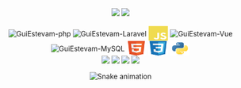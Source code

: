 
<div align="center">
  <img height="200em" src="https://github-readme-stats.vercel.app/api?username=GuiEstevam&show_icons=true&theme=dracula&count_private=true&locale=pt-BR">
  <img height="200em" src="https://github-readme-stats.vercel.app/api/top-langs/?username=GuiEstevam&theme=dracula&locale=pt-BR">
 </div>
 
 <div style="display: inline_block" align="center"><br>
  
          
  <img align="center" alt="GuiEstevam-php" height="60" width="70" src="https://cdn.jsdelivr.net/gh/devicons/devicon/icons/php/php-original.svg"/>
  <img align="center" alt="GuiEstevam-Laravel" height="30" width="40" src="https://cdn.jsdelivr.net/gh/devicons/devicon/icons/laravel/laravel-plain.svg"/>
  <img align="center" alt="GuiEstevam-Js" height="30" width="40" src="https://raw.githubusercontent.com/devicons/devicon/master/icons/javascript/javascript-plain.svg">
  <img align="center" alt="GuiEstevam-Vue" height="30" width="40" src="https://cdn.jsdelivr.net/gh/devicons/devicon/icons/vuejs/vuejs-original.svg"/>
  <img align="center" alt="GuiEstevam-MySQL" height="30" width="40" src="https://cdn.jsdelivr.net/gh/devicons/devicon/icons/mysql/mysql-original.svg"/>
  <img align="center" alt="GuiEstevam-HTML" height="30" width="40" src="https://raw.githubusercontent.com/devicons/devicon/master/icons/html5/html5-original.svg">
  <img align="center" alt="GuiEstevam-CSS" height="30" width="40" src="https://raw.githubusercontent.com/devicons/devicon/master/icons/css3/css3-original.svg">
  <img align="center" alt="GuiEstevam-Python" height="30" width="40" src="https://raw.githubusercontent.com/devicons/devicon/master/icons/python/python-original.svg">
</div>

<div align = "center"> 
  <a href="https://instagram.com/srhiddan" target="_blank"><img src="https://img.shields.io/badge/-Instagram-%23E4405F?style=for-the-badge&logo=instagram&logoColor=white" target="_blank"></a>
 	<a href="https://www.twitch.tv/srhiddan" target="_blank"><img src="https://img.shields.io/badge/Twitch-9146FF?style=for-the-badge&logo=twitch&logoColor=white" target="_blank"></a>
  <a href="https://tiktok.com/@srhiddan" target="_blank"><img src="https://img.shields.io/badge/TikTok-000000?style=for-the-badge&logo=tiktok&logoColor=white" target="_blank"></a>
  <a href="https://www.twitch.tv/@srhhidan" target="_blank"><img src="https://img.shields.io/badge/LinkedIn-0077B5?style=for-the-badge&logo=linkedin&logoColor=white" target="_blank"></a>
  
  ![Snake animation](https://github.com/GuiEstevam/GuiEstevam/blob/output/github-contribution-grid-snake.svg)
 
</div>

